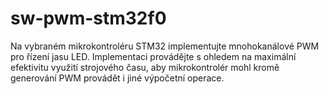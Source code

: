 # sw-pwm-stm32f0
Na vybraném mikrokontroléru STM32 implementujte mnohokanálové PWM pro řízení jasu LED. Implementaci provádějte s ohledem na maximální efektivitu využití strojového času, aby mikrokontrolér mohl kromě generování PWM provádět i jiné výpočetní operace.
